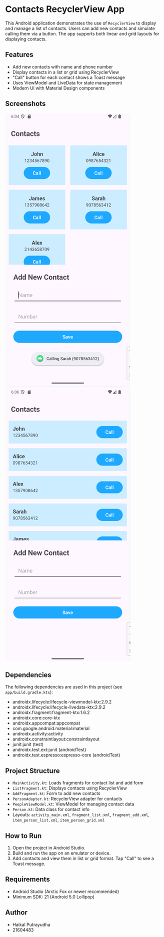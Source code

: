 # Contacts RecyclerView App

This Android application demonstrates the use of `RecyclerView` to display and manage a list of contacts. Users can add new contacts and simulate calling them via a button. The app supports both linear and grid layouts for displaying contacts.

## Features
- Add new contacts with name and phone number
- Display contacts in a list or grid using RecyclerView
- "Call" button for each contact shows a Toast message
- Uses ViewModel and LiveData for state management
- Modern UI with Material Design components

## Screenshots
![Grid Layout](screenshots/GridLayout.png)
![Linear List Layout](screenshots/LinearListLayout.png)

## Dependencies
The following dependencies are used in this project (see `app/build.gradle.kts`):

- androidx.lifecycle:lifecycle-viewmodel-ktx:2.9.2
- androidx.lifecycle:lifecycle-livedata-ktx:2.9.2
- androidx.fragment:fragment-ktx:1.6.2
- androidx.core:core-ktx
- androidx.appcompat:appcompat
- com.google.android.material:material
- androidx.activity:activity
- androidx.constraintlayout:constraintlayout
- junit:junit (test)
- androidx.test.ext:junit (androidTest)
- androidx.test.espresso:espresso-core (androidTest)

## Project Structure
- `MainActivity.kt`: Loads fragments for contact list and add form
- `ListFragment.kt`: Displays contacts using RecyclerView
- `AddFragment.kt`: Form to add new contacts
- `PersonAdapter.kt`: RecyclerView adapter for contacts
- `PeopleViewModel.kt`: ViewModel for managing contact data
- `Person.kt`: Data class for contact info
- Layouts: `activity_main.xml`, `fragment_list.xml`, `fragment_add.xml`, `item_person_list.xml`, `item_person_grid.xml`

## How to Run
1. Open the project in Android Studio.
2. Build and run the app on an emulator or device.
3. Add contacts and view them in list or grid format. Tap "Call" to see a Toast message.

## Requirements
- Android Studio (Arctic Fox or newer recommended)
- Minimum SDK: 21 (Android 5.0 Lollipop)

## Author
- Haikal Putrayudha
- 21604483

